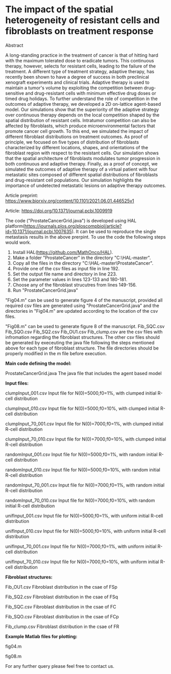 # The impact of the spatial heterogeneity of resistant cells and fibroblasts on treatment response
Abstract

A long-standing practice in the treatment of cancer is that of hitting hard with the maximum tolerated dose to eradicate tumors. This continuous therapy, however, selects for resistant cells, leading to the failure of the treatment. A different type of treatment strategy, adaptive therapy, has recently been shown to have a degree of success in both preclinical xenograft experiments and clinical trials. Adaptive therapy is used to maintain a tumor's volume by exploiting the competition between drug-sensitive and drug-resistant cells with minimum effective drug doses or timed drug holidays. To further understand the role of competition in the outcomes of adaptive therapy, we developed a 2D on-lattice agent-based model. Our simulations show that the superiority of the adaptive strategy over continuous therapy depends on the local competition shaped by the spatial distribution of resistant cells. Intratumor competition can also be affected by fibroblasts, which produce microenvironmental factors that promote cancer cell growth. To this end, we simulated the impact of different fibroblast distributions on treatment outcomes.  As proof of principle, we focused on five types of distribution of fibroblasts characterized by different locations, shapes, and orientations of the fibroblast region with respect to the resistant cells. Our simulation shows that the spatial architecture of fibroblasts modulates tumor progression in both continuous and adaptive therapy. Finally, as a proof of concept, we simulated the outcomes of adaptive therapy of a virtual patient with four metastatic sites composed of different spatial distributions of fibroblasts and drug-resistant cell populations. Our simulation highlights the importance of undetected metastatic lesions on adaptive therapy outcomes. 

Article preprint: https://www.biorxiv.org/content/10.1101/2021.06.01.446525v1

Article: https://doi.org/10.1371/journal.pcbi.1009919

The code ("ProstateCancerGrid.java") is developed using HAL platform(https://journals.plos.org/ploscompbiol/article?id=10.1371/journal.pcbi.1007635). It can be used to reproduce the single metastasis results in the above prerpint. To use the code the following steps would work.

1. Install HAL(https://github.com/MathOnco/HAL).
2. Make a folder "ProstateCancer" in the directory "C:\HAL-master\".
3. Copy all the files in the directory "C:\HAL-master\ProstateCancer".
4. Provide one of the csv files as input file in line 192.
5. Set the output file name and directory in line 223.
6. Set the parameter values in lines 123-133 and 180-181.
7. Choose any of the fibroblast strucutres from lines 149-156.
8. Run "ProstateCancerGrid.java"


"Fig04.m" can be used to generate figure 4 of the manuscript, provided all required csv files are generated using "ProstateCancerGrid.java" and the directories in "Fig04.m" are updated according to the location of the csv files.

"Fig08.m" can be used to generate figure 8 of the manuscript. Fib_SQC.csv Fib_SQO.csv Fib_SQ2.csv Fib_OU1.csv Fib_clump.csv are the csv files with infromation regarding the fibroblast structures. The other csv files should be generated by execeuting the java file following the steps mentioned above for each type of fibroblast structure. The file directories should be properly modified in the m file before execution.

**Main code defining the model:**

ProstateCancerGrid.java The java file that includes the agent based model

**Input files:**

clumpInput_001.csv      Input file for N(0)=5000,f0=1%, with clumped initial R-cell distribution

clumpInput_010.csv      Input file for N(0)=5000,f0=10%, with clumped initial R-cell distribution

clumpInput_70_001.csv   Input file for N(0)=7000,f0=1%, with clumped initial R-cell distribution

clumpInput_70_010.csv   Input file for N(0)=7000,f0=10%, with clumped initial R-cell distribution

randomInput_001.csv     Input file for N(0)=5000,f0=1%, with random initial R-cell distribution

randomInput_010.csv     Input file for N(0)=5000,f0=10%, with random initial R-cell distribution

randomInput_70_001.csv  Input file for N(0)=7000,f0=1%, with random initial R-cell distribution

randomInput_70_010.csv  Input file for N(0)=7000,f0=10%, with random initial R-cell distribution

unifInput_001.csv       Input file for N(0)=5000,f0=1%, with uniform initial R-cell distribution

unifInput_010.csv       Input file for N(0)=5000,f0=10%, with uniform initial R-cell distribution

unifInput_70_001.csv    Input file for N(0)=7000,f0=1%, with uniform initial R-cell distribution

unifInput_70_010.csv    Input file for N(0)=7000,f0=10%, with uniform initial R-cell distribution


**Fibroblast structures:**

Fib_OU1.csv Fibroblast distribution in the csae of FSp

Fib_SQ2.csv Fibroblast distribution in the csae of FSq

Fib_SQC.csv Fibroblast distribution in the csae of FC

Fib_SQO.csv Fibroblast distribution in the csae of FCp

Fib_clump.csv Fibroblast distribution in the csae of FR


**Example Matlab files for plotting:**

fig04.m

fig08.m




For any further query please feel free to contact us.
